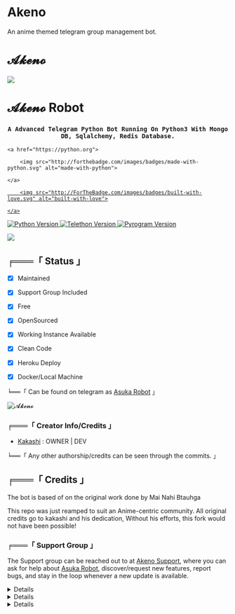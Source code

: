 # Akeno
An anime themed telegram group management bot.
# 𝓐𝓴𝓮𝓷𝓸 

<img src="https://telegra.ph/file/208286704256a7a72992c.jpg" align="center"/>

# 𝓐𝓴𝓮𝓷𝓸 Robot

<h3 align="center"> 

    A Advanced Telegram Python Bot Running On Python3 With Mongo DB, Sqlalchemy, Redis Database.

</h3>

<p align="center">

    <a href="https://python.org">

        <img src="http://forthebadge.com/images/badges/made-with-python.svg" alt="made-with-python">

    </a>

<a href="https://GitHub.com/YeahKakashi">

        <img src="http://ForTheBadge.com/images/badges/built-with-love.svg" alt="built-with-love">

    </a>

<img src="https://img.shields.io/badge/python-3.10.1-green?style=for-the-badge&logo=appveyor" alt="Python Version">

<img src="https://img.shields.io/badge/Telethon-1.24.0-yellow?style=for-the-badge&logo=appveyor" alt="Telethon Version">

<img src="https://img.shields.io/badge/Pyrogram-1.4.1-red?style=for-the-badge&logo=appveyor" alt="Pyrogram Version">

<a href="https://github.com/YeahKakashi/AsukaRobot"> <img src="https://img.shields.io/github/repo-size/RimuruDemonlord/AsukaRobot?color=red&logo=github&logoColor=green&style=for-the-badge" /></a>

##  ╒═══「 Status 」

+ [x] Maintained

+ [x] Support Group Included

+ [x] Free

+ [x] OpenSourced

+ [x] Working Instance Available

+ [x] Clean Code

+ [x] Heroku Deploy

+ [x] Docker/Local Machine

╘══「 Can be found on telegram as [Asuka Robot](https://t.me/Akeno001bot) 」

![𝓐𝓴𝓮𝓷𝓸](https://telegra.ph/file/24a44aa194f8889ca1910.jpg)

### ╒═══「 Creator Info/Credits 」

+  [Kakashi](https://t.me/Yeahkakashi) : OWNER | DEV

╘══「 Any other authorship/credits can be seen through the commits. 」

## ╒═══「 Credits 」

The bot is based of on the original work done by Mai Nahi Btauhga

This repo was just reamped to suit an Anime-centric community. All original credits go to kakashi and his dedication, Without his efforts, this fork would not have been possible!

### ╒═══「 Support Group 」 

The Support group can be reached out to at [Akeno Support](https://t.me/Akeno001support), where you can ask for help about [Asuka Robot](https://t.me/AsukaRobot), discover/request new features, report bugs, and stay in the loop whenever a new update is available. 

<details>

	<summary>Heroku Deploy</summary>	<br>

	<b>

The Easiest Way to Deploy This Bot is Via Heroku.

		In Order To deploy, You Just Have Fill The Necessary Environment Variables and Done!</b>

	

  <h1>

    <p align="center">

        <a href="https://heroku.com/deploy?template=https://github.com/RimuruDemonlord/AsukaRobot">

            <img src="https://www.herokucdn.com/deploy/button.svg" alt="Deploy">

        </a>

    </p>

</h1>

</details>

<details>

    <summary>More Deploy Options</summary>

    <br>

    <p align="center">

    Deploying on Local Machine

</p>

```console

    ~$ git clone https://github.com/RimuruDemonlord/AsukaRobot

    ~$ cd AsukaRobot

    ~$ cp sample_config.py config.py

```

Edit Config.py with your own Values

Start with ```python -m AsukaRobot```

</details>    

<details>

     <summary>Deploying On IDE VMs Like Repl.it</summary>

       <br>

         <p align="left">

            <b> 

            Refer to Deploying On Local Machine.

 </b>

</p>

</details>
